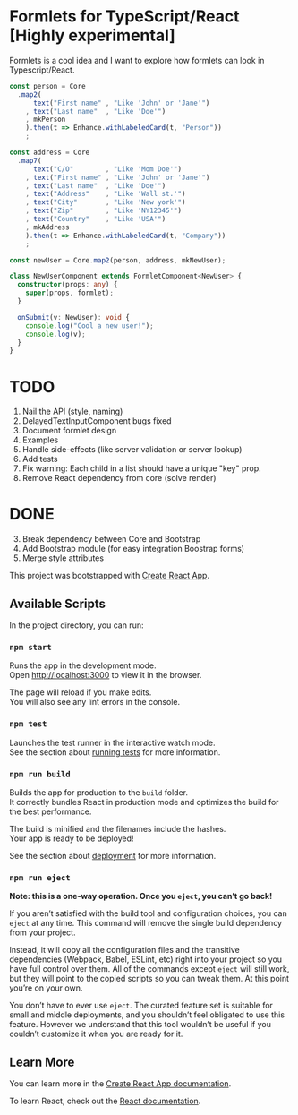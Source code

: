 # Formlets for TypeScript/React [Highly experimental]

Formlets is a cool idea and I want to explore how formlets can look in Typescript/React.

```typescript
const person = Core
  .map2(
      text("First name" , "Like 'John' or 'Jane'")
    , text("Last name"  , "Like 'Doe'")
    , mkPerson
    ).then(t => Enhance.withLabeledCard(t, "Person"))
    ;

const address = Core
  .map7(
      text("C/O"        , "Like 'Mom Doe'")
    , text("First name" , "Like 'John' or 'Jane'")
    , text("Last name"  , "Like 'Doe'")
    , text("Address"    , "Like 'Wall st.'")
    , text("City"       , "Like 'New york'")
    , text("Zip"        , "Like 'NY12345'")
    , text("Country"    , "Like 'USA'")
    , mkAddress
    ).then(t => Enhance.withLabeledCard(t, "Company"))
    ;

const newUser = Core.map2(person, address, mkNewUser);

class NewUserComponent extends FormletComponent<NewUser> {
  constructor(props: any) {
    super(props, formlet);
  }

  onSubmit(v: NewUser): void {
    console.log("Cool a new user!");
    console.log(v);
  }
}
```

# TODO

1. Nail the API (style, naming)
2. DelayedTextInputComponent bugs fixed
5. Document formlet design
6. Examples
7. Handle side-effects (like server validation or server lookup)
9. Add tests
10. Fix warning: Each child in a list should have a unique "key" prop.
11. Remove React dependency from core (solve render)

# DONE

3. Break dependency between Core and Bootstrap
4. Add Bootstrap module (for easy integration Boostrap forms)
8. Merge style attributes



This project was bootstrapped with [Create React App](https://github.com/facebook/create-react-app).

## Available Scripts

In the project directory, you can run:

### `npm start`

Runs the app in the development mode.<br>
Open [http://localhost:3000](http://localhost:3000) to view it in the browser.

The page will reload if you make edits.<br>
You will also see any lint errors in the console.

### `npm test`

Launches the test runner in the interactive watch mode.<br>
See the section about [running tests](https://facebook.github.io/create-react-app/docs/running-tests) for more information.

### `npm run build`

Builds the app for production to the `build` folder.<br>
It correctly bundles React in production mode and optimizes the build for the best performance.

The build is minified and the filenames include the hashes.<br>
Your app is ready to be deployed!

See the section about [deployment](https://facebook.github.io/create-react-app/docs/deployment) for more information.

### `npm run eject`

**Note: this is a one-way operation. Once you `eject`, you can’t go back!**

If you aren’t satisfied with the build tool and configuration choices, you can `eject` at any time. This command will remove the single build dependency from your project.

Instead, it will copy all the configuration files and the transitive dependencies (Webpack, Babel, ESLint, etc) right into your project so you have full control over them. All of the commands except `eject` will still work, but they will point to the copied scripts so you can tweak them. At this point you’re on your own.

You don’t have to ever use `eject`. The curated feature set is suitable for small and middle deployments, and you shouldn’t feel obligated to use this feature. However we understand that this tool wouldn’t be useful if you couldn’t customize it when you are ready for it.

## Learn More

You can learn more in the [Create React App documentation](https://facebook.github.io/create-react-app/docs/getting-started).

To learn React, check out the [React documentation](https://reactjs.org/).
